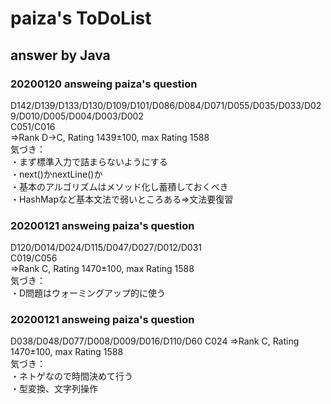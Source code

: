 # paiza's ToDoList  
## answer by Java

### 20200120 answeing paiza's question  
D142/D139/D133/D130/D109/D101/D086/D084/D071/D055/D035/D033/D029/D010/D005/D004/D003/D002  
C051/C016  
⇒Rank D→C, Rating 1439±100, max Rating 1588    
気づき：  
・まず標準入力で詰まらないようにする  
・next()かnextLine()か  
・基本のアルゴリズムはメソッド化し蓄積しておくべき  
・HashMapなど基本文法で弱いところある⇒文法要復習

### 20200121 answeing paiza's question  
D120/D014/D024/D115/D047/D027/D012/D031  
C019/C056  
⇒Rank C, Rating 1470±100, max Rating 1588     
気づき：  
・D問題はウォーミングアップ的に使う  

### 20200121 answeing paiza's question  
D038/D048/D077/D008/D009/D016/D110/D60
C024
⇒Rank C, Rating 1470±100, max Rating 1588     
気づき：  
・ネトゲなので時間決めて行う  
・型変換、文字列操作  
